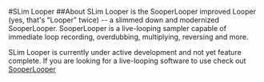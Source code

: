 #SLim Looper 
##About
SLim Looper is the SooperLooper improved Looper (yes, that's "Looper" twice) -- a slimmed down and modernized SooperLooper. SooperLooper is a live-looping sampler capable of immediate loop recording, overdubbing, multiplying, reversing and more.

SLim Looper is currently under active development and not yet feature complete. If you are looking for a live-looping software to use check out [SooperLooper][1]

[1]:http://sonosaurus.com/sooperlooper/
